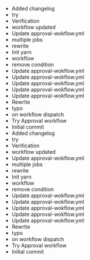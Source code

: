 - Added changelog
- try
- Verification
- workflow updated
- Update approval-wokflow.yml
- multiple jobs
- rewrite
- Init yarn
- workflow
- remove condition
- Update approval-wokflow.yml
- Update approval-wokflow.yml
- Update approval-wokflow.yml
- Update approval-wokflow.yml
- Update approval-wokflow.yml
- Rewrtie
- typo
- on workflow dispatch
- Try Approval workflow
- Initial commit
- Added changelog
- try
- Verification
- workflow updated
- Update approval-wokflow.yml
- multiple jobs
- rewrite
- Init yarn
- workflow
- remove condition
- Update approval-wokflow.yml
- Update approval-wokflow.yml
- Update approval-wokflow.yml
- Update approval-wokflow.yml
- Update approval-wokflow.yml
- Rewrtie
- typo
- on workflow dispatch
- Try Approval workflow
- Initial commit
